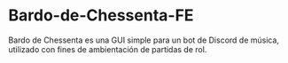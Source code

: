 # Bardo-de-Chessenta-FE
Bardo de Chessenta es una GUI simple para un bot de Discord de música, utilizado con fines de ambientación de partidas de rol. 
